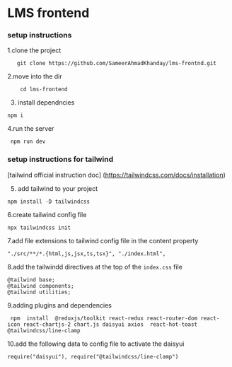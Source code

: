 # LMS frontend

### setup instructions 

1.clone the project
```
   git clone https://github.com/SameerAhmadKhanday/lms-frontnd.git

```
2.move into the dir
```
    cd lms-frontend

```
3. install dependncies
```
npm i
```

4.run the server
```
 npm run dev
```

### setup instructions for tailwind

[tailwind official instruction doc] (https://tailwindcss.com/docs/installation)

5. add tailwind to your project
```
npm install -D tailwindcss
```
6.create tailwind config  file 
```
npx tailwindcss init
```

7.add file extensions to tailwind config  file in the content property
```
"./src/**/*.{html,js,jsx,ts,tsx}", "./index.html",
```
8.add the tailwindd directives  at the top of the `index.css` file
```
@tailwind base;
@tailwind components;
@tailwind utilities;
```
9.adding plugins and dependencies
```
 npm  install  @reduxjs/toolkit react-redux react-router-dom react-icon react-chartjs-2 chart.js daisyui axios  react-hot-toast @tailwindcss/line-clamp
 ```

10.add the following data to config file to activate the daisyui
```
require("daisyui"), require("@tailwindcss/line-clamp")
```
